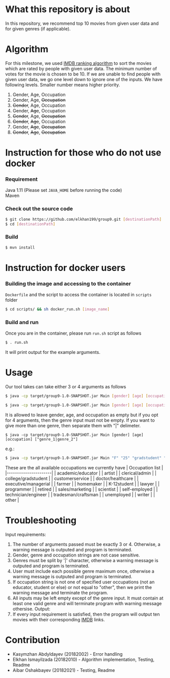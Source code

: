 # What this repository is about
In this repository, we recommend top 10 movies from given user data and for given genres (if applicable).
# Algorithm
For this milestone, we used [IMDB ranking algorithm](https://www.fxsolver.com/browse/formulas/Bayes+estimator+-+Internet+Movie+Database+%28IMDB%29) to sort the movies which are rated by people with given user data. The minimum number of votes for the movie is chosen to be 10. If we are unable to find people with given user data, we go one level down to ignore one of the inputs. We have following levels. Smaller number means higher priority.
1. Gender, Age, Occupation
2. Gender, Age, <del>Occupation</del>
3. <del>Gender</del>, Age, Occupation
4. Gender, <del>Age</del>, Occupation
5. <del>Gender</del>, Age, <del>Occupation</del>
6. <del>Gender</del>, <del>Age</del>, Occupation
7. Gender, <del>Age</del>, <del>Occupation</del>
8. <del>Gender</del>, <del>Age</del>, <del>Occupation</del>
# Instruction for those who do not use docker
### Requirement
Java 1.11 (Please set ```JAVA_HOME``` before running the code)
\
Maven
### Check out the source code
```bash
$ git clone https://github.com/elkhan199/group9.git [destinationPath]
$ cd [destinationPath]
```
### Build
```bash
$ mvn install
```
# Instruction for docker users
### Building the image and accessing to the container
```Dockerfile``` and the script to access the container is located in ```scripts``` folder
```bash
$ cd scripts/ && sh docker_run.sh [image_name]
```
### Build and run
Once you are in the container, please run ```run.sh``` script as follows
```bash
$ . run.sh
```
It will print output for the example arguments.
# Usage
Our tool takes can take either 3 or 4 arguments as follows
```bash
$ java -cp target/group9-1.0-SNAPSHOT.jar Main [gender] [age] [occupation]
```
```bash
$ java -cp target/group9-1.0-SNAPSHOT.jar Main [gender] [age] [occupation] [genre]
```
It is allowed to leave gender, age, and occupation as empty but if you opt for 4 arguments, then the genre input must not be empty. 
If you want to give more than one genre, then separate them with "|" delimeter. 
```
$ java -cp target/group9-1.0-SNAPSHOT.jar Main [gender] [age] [occupation] ["genre_1|genre_2"]
```
e.g.:
```bash
$ java -cp target/group9-1.0-SNAPSHOT.jar Main "F" "25" "gradstudent" "action|comedy"
```
These are the all available occupations we currently have
| Occupation list      |
|----------------------|
| academic/educator    |
| artist               |
| clerical/admin       |
| college/gradstudent  |
| customerservice      |
| doctor/healthcare    |
| executive/managerial |
| farmer               |
| homemaker            |
| K-12student          |
| lawyer               |
| programmer           |
| retired              |
| sales/marketing      |
| scientist            |
| self-employed        |
| technician/engineer  |
| tradesman/craftsman  |
| unemployed           |
| writer               |
| other                |

# Troubleshooting

Input requirements:
1) The number of arguments passed must be exactly 3 or 4. Otherwise, a warning message is outputed and program is terminated.
2) Gender, genre and occupation strings are not case sensitive.
3) Genres must be split by '|' character, otherwise a warning message is outputed and program is terminated.
4) User must include each possible genre maximum once, otherwise a warning message is outputed and program is terminated.
5) If occupation string is not one of specified user occupations (not an educator, student or else) or not equal to "other", then we print the warning message and terminate the program. 
6) All inputs may be left empty except of the genre input. It must contain at least one valid genre and will terminate program with warning message othersise.
Output:
1) If every input requirement is satisfied, then the program will output ten movies with their corresponding [IMDB](https://www.imdb.com/) links.



# Contribution
- Kasymzhan Abdyldayev (20182002) - Error handling
- Elkhan Ismayilzada (20182010) - Algorithm implementation, Testing, Readme
- Aibar Oshakbayev (20182021) - Testing, Readme
